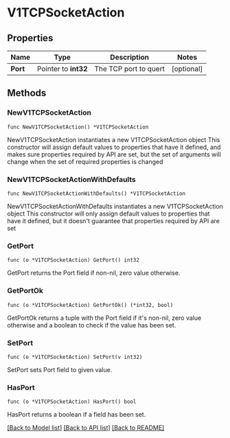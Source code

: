 # V1TCPSocketAction

## Properties

Name | Type | Description | Notes
------------ | ------------- | ------------- | -------------
**Port** | Pointer to **int32** | The TCP port to quert | [optional] 

## Methods

### NewV1TCPSocketAction

`func NewV1TCPSocketAction() *V1TCPSocketAction`

NewV1TCPSocketAction instantiates a new V1TCPSocketAction object
This constructor will assign default values to properties that have it defined,
and makes sure properties required by API are set, but the set of arguments
will change when the set of required properties is changed

### NewV1TCPSocketActionWithDefaults

`func NewV1TCPSocketActionWithDefaults() *V1TCPSocketAction`

NewV1TCPSocketActionWithDefaults instantiates a new V1TCPSocketAction object
This constructor will only assign default values to properties that have it defined,
but it doesn't guarantee that properties required by API are set

### GetPort

`func (o *V1TCPSocketAction) GetPort() int32`

GetPort returns the Port field if non-nil, zero value otherwise.

### GetPortOk

`func (o *V1TCPSocketAction) GetPortOk() (*int32, bool)`

GetPortOk returns a tuple with the Port field if it's non-nil, zero value otherwise
and a boolean to check if the value has been set.

### SetPort

`func (o *V1TCPSocketAction) SetPort(v int32)`

SetPort sets Port field to given value.

### HasPort

`func (o *V1TCPSocketAction) HasPort() bool`

HasPort returns a boolean if a field has been set.


[[Back to Model list]](../README.md#documentation-for-models) [[Back to API list]](../README.md#documentation-for-api-endpoints) [[Back to README]](../README.md)


